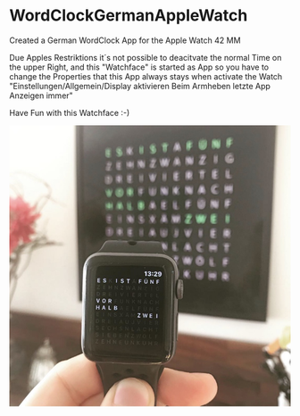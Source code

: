# WordClockGermanAppleWatch
Created a German WordClock App for the Apple Watch 42 MM

Due Apples Restriktions it´s not possible to deacitvate the normal Time on the upper Right,
and this "Watchface" is started as App so you have to change the Properties that this App always
stays when activate the Watch "Einstellungen/Allgemein/Display aktivieren  Beim Armheben letzte App Anzeigen immer"

Have Fun with this Watchface :-)

![alt text](https://github.com/jschratt/WordClockGermanAppleWatch/blob/master/IMG_1839.jpg)
